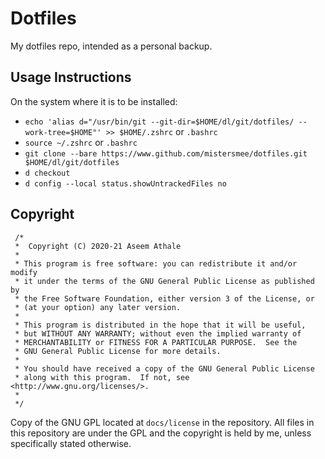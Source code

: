 # Dotfiles

My dotfiles repo, intended as a personal backup.


## Usage Instructions

On the system where it is to be installed:

+ `echo 'alias d="/usr/bin/git --git-dir=$HOME/dl/git/dotfiles/ --work-tree=$HOME"' >> $HOME/.zshrc` or `.bashrc`
+ `source ~/.zshrc` or `.bashrc`
+ `git clone --bare https://www.github.com/mistersmee/dotfiles.git $HOME/dl/git/dotfiles`
+ `d checkout`
+ `d config --local status.showUntrackedFiles no`

## Copyright
 ```
  /*
  *  Copyright (C) 2020-21 Aseem Athale
  *
  * This program is free software: you can redistribute it and/or modify
  * it under the terms of the GNU General Public License as published by
  * the Free Software Foundation, either version 3 of the License, or
  * (at your option) any later version.
  *
  * This program is distributed in the hope that it will be useful,
  * but WITHOUT ANY WARRANTY; without even the implied warranty of
  * MERCHANTABILITY or FITNESS FOR A PARTICULAR PURPOSE.  See the
  * GNU General Public License for more details.
  *
  * You should have received a copy of the GNU General Public License
  * along with this program.  If not, see <http://www.gnu.org/licenses/>.
  *
  */
  ```
Copy of the GNU GPL located at `docs/license` in the repository.
All files in this repository are under the GPL and the copyright is held by me, unless specifically stated otherwise.
